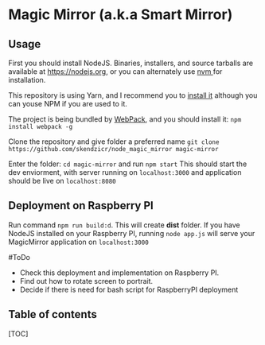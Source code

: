 # Magic Mirror (a.k.a Smart Mirror)


Usage
----

First you should install NodeJS. Binaries, installers, and source tarballs are available at https://nodejs.org, or you can alternately use [nvm ](https://github.com/creationix/nvm) for installation.

This repository is using Yarn, and I recommend you to [install it](https://yarnpkg.com/en/docs/install) although you can youse NPM if you are used to it. 

The project is being bundled by [WebPack](https://webpack.github.io/docs/tutorials/getting-started/), and you should install it: `npm install webpack -g`

Clone the repository and give folder a preferred name `git clone https://github.com/skendzicr/node_magic_mirror magic-mirror`

Enter the folder: `cd magic-mirror` and run `npm start`
This should start the dev enviorment, with server running on `localhost:3000` and application should be live on `localhost:8080`

Deployment on Raspberry PI
-------------
Run command `npm run build:d`. This will create **dist** folder. 
If you have NodeJS installed on your Raspberry PI, running `node app.js` will serve your MagicMirror application on `localhost:3000` 

#ToDo
* Check this deployment and implementation on Raspberry PI.
*  Find out how to rotate screen to portrait.
*  Decide if there is need for bash script for RaspberryPI deployment 

Table of contents
-------------------


[TOC]

